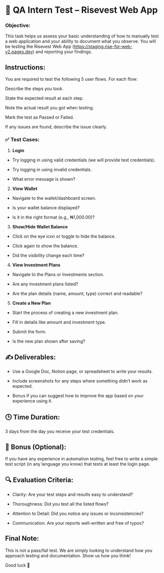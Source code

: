 # 🧪 QA Intern Test – Risevest Web App

### Objective:

This task helps us assess your basic understanding of how to manually test a web application and your ability to document what you observe. You will be testing the Risevest Web App (https://staging.rise-for-web-v2.pages.dev) and reporting your findings.

## Instructions:

You are required to test the following 5 user flows. For each flow:

Describe the steps you took.

State the expected result at each step.

Note the actual result you got when testing.

Mark the test as Passed or Failed.

If any issues are found, describe the issue clearly.

### ✅ Test Cases:

1. **Login**

- Try logging in using valid credentials (we will provide test credentials).

- Try logging in using invalid credentials.

- What error message is shown?

2. **View Wallet**

- Navigate to the wallet/dashboard screen.

- Is your wallet balance displayed?

- Is it in the right format (e.g., ₦1,000.00)?

3. **Show/Hide Wallet Balance**

- Click on the eye icon or toggle to hide the balance.

- Click again to show the balance.

- Did the visibility change each time?

4. **View Investment Plans**

- Navigate to the Plans or Investments section.

- Are any investment plans listed?

- Are the plan details (name, amount, type) correct and readable?

5. **Create a New Plan**

- Start the process of creating a new investment plan.

- Fill in details like amount and investment type.

- Submit the form.

- Is the new plan shown after saving?

## ✍️ Deliverables:

- Use a Google Doc, Notion page, or spreadsheet to write your results.

- Include screenshots for any steps where something didn’t work as expected.

- Bonus if you can suggest how to improve the app based on your experience using it.

## 🕒 Time Duration:

3 days from the day you receive your test credentials.

## 🧪 Bonus (Optional):

If you have any experience in automation testing, feel free to write a simple test script (in any language you know) that tests at least the login page.

## 🔍 Evaluation Criteria:

- Clarity: Are your test steps and results easy to understand?

- Thoroughness: Did you test all the listed flows?

- Attention to Detail: Did you notice any issues or inconsistencies?

- Communication: Are your reports well-written and free of typos?

## Final Note:

This is not a pass/fail test. We are simply looking to understand how you approach testing and documentation. Show us how you think!

Good luck 🎯
